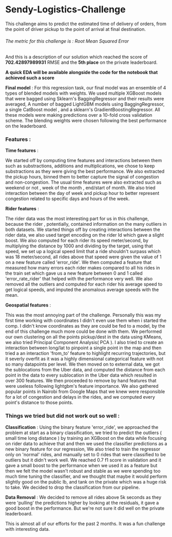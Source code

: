 # Sendy-Logistics-Challenge

This challenge aims to predict the estimated time of delivery of orders, from the point of driver pickup to the point of arrival at final destination.

###### The metric for this challenge is : Root Mean Squared Error

And this is a description of our solution which reached the score of **702.42897989931** RMSE and the **5th place** on the private leaderboard.

**A quick EDA will be available alongside the code for the notebook that achieved such a score**

**Final model** :
For this regression task, our final model was an ensemble of 4 types of blended models with weights. 
We used multiple XGBoost models that were bagged using Sklearn's BaggingRegressor and their results were averaged, A number of bagged LightGBM models using BaggingRegressor, a single CatBoost model , and a sklearn's GradientBoostingRegressor. All these models were making predictions over a 10-fold cross validation scheme. The blending weights were chosen following the best performance on the leaderboard.

### Features : 

**Time features** :

We started off by computing time features and interactions between them such as substractions, additions and multiplications, we chose to keep substractions as they were giving the best performance. We also extracted the pickup hours, binned them to better capture the signal of congestion and non-congestion. The usual time features were also extracted such as weekend or not , week of the month , end/start of month. We also tried interaction between the day of week and pickup hour to better represent congestion related to specific days and hours of the week.

**Rider features** :

The rider data was the most interesting part for us in this challenge, because the rider , potentially, contained information on the many outliers in both datasets. 
We started things off by creating interactions between the rider data, we also used target encoding on the rider Id which gave a slight boost. We also computed for each rider its speed meter/second, by multiplying the distance by 1000 and dividing by the target, using that speed, we set up a logical speed limit that a ride shouldn't surpass which was 18 meter/second, all rides above that speed were given the value of 1 on a new feature called 'error_ride'. We then computed a feature that measured how many errors each rider makes compared to all his rides in the train set which gave us a new feature between 0 and 1 called 'error_rate_rider' that helped with the performance very well. We also removed all the outliers and computed for each rider his average speed to get logical speeds, and imputed the anomalous average speeds with the mean.

**Geospatial features** :

This was the most annoying part of the challenge. Personally this was my first time working with coordinates I didn't even use them when i started the comp. I didn't know coordinates as they are could be fed to a model, by the end of this challenge much more could be done with them. We performed our own clustering on all the points pickup/dest in the data using KMeans, we also tried Principal Component Analysis( PCA ). I also tried to create an interaction between long/lat to pinpoint a single point in the map and then tried a an interaction 'from_to' feature to highlight recurring trajectories, but it severly overfit as it was a highly dimensional categorical feature with not so many datapoints per level. We then moved on to external data, we got the sublocations from the Uber data, and computed the distance from each point in the data to every sublocation in the Uber data which resulted in over 300 features. We then proceeded to remove by hand features that were useless following lightgbm's feature importance. We also gathered popular points in Nairobi from Google Maps that we knew were responsible for a lot of congestion and delays in the rides, and we computed every point's distance to those points.

### Things we tried but did not work out so well : 

**Classification** :
Using the binary feature 'error_ride', we approached the problem at start as a binary classification, we tried to predict the outliers ( small time long distance ) by training an XGBoost on the data while focusing on rider data to achieve that and then we used the classifier predictions as a new binary feature for our regression, We also tried to train the regressor only on 'normal' rides, and manually set to 0 rides that were classified to be outliers but it didn't work well. We reached 0.7 f1 score in validation and it gave a small boost to the performance when we used it as a feature but then we felt the model wasn't robust and stable as we were spending too much time tuning the classifier, and we thought that maybe it would perform slightly good on the public lb, and tank on the private which was a huge risk to take. We decided to drop the classification from our pipeline.

**Data Removal** : 
We decided to remove all rides above 5k seconds as they were 'pulling' the predictions higher by looking at the residuals, it gave a good boost in the performance. But we're not sure it did well on the private leaderboard.


This is almost all of our efforts for the past 2 months. It was a fun challenge with interesting data.
